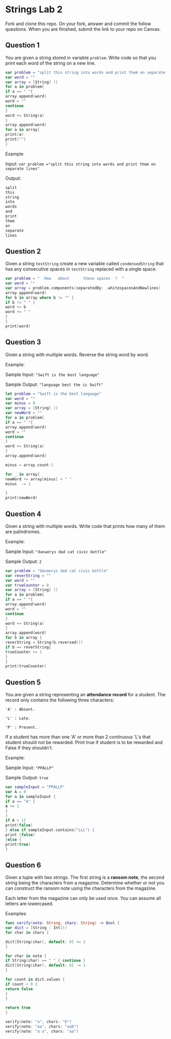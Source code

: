 # Strings Lab 2

Fork and clone this repo. On your fork, answer and commit the follow questions. When you are finished, submit the link to your repo on Canvas.

## Question 1

You are given a string stored in variable `problem`. Write code so that you print each word of the string on a new line.

```swift
var problem = "split this string into words and print them on separate lines"
var word = ""
var array = [String] ()
for a in problem{
if a == " "{
array.append(word)
word = ""
continue
}
word += String(a)
}
array.append(word)
for a in array{
print(a)
print("")
}

```

Example

Input:
`var problem ="split this string into words and print them on separate lines"`

Output:
```swift
split
this
string
into
words
and
print
them
on
separate
lines
```


## Question 2

Given a string `testString` create a new variable called `condensedString` that has any consecutive spaces in `testString` replaced with a single space.

```swift
var problem = "  How   about      these spaces  ?  "
var word = ""
var array = problem.components(separatedBy: .whitespacesAndNewlines)
array.append(word)
for b in array where b != "" {
if b != " " {
word += b
word += " "
}
}
print(word)
```


## Question 3

Given a string with multiple words. Reverse the string word by word.

Example:

Sample Input: `"Swift is the best language"`

Sample Output: `"language best the is Swift"`
```swift
let problem = "Swift is the best language"
var word = ""
var minus = 0
var array = [String] ()
var newWord = ""
for a in problem{
if a == " "{
array.append(word)
word = ""
continue
}
word += String(a)
}
array.append(word)

minus = array.count-1

for _ in array{
newWord += array[minus] + " "
minus  -= 1

}
print(newWord)

```
## Question 4

Given a string with multiple words. Write code that prints how many of them are palindromes.

Example:

Sample Input: `"danaerys dad cat civic bottle"`

Sample Output: `2`
```swift
var problem = "danaerys dad cat civic bottle"
var reverString = ""
var word = ""
var trueCounter = 0
var array = [String] ()
for a in problem{
if a == " "{
array.append(word)
word = ""
continue
}
word += String(a)
}
array.append(word)
for b in array {
reverString = String(b.reversed())
if b == reverString{
trueCounter += 1
}
}
print(trueCounter)
```

## Question 5

You are given a string representing an **attendance record** for a student. The record only contains the following three characters:

`'A' : Absent.`

`'L' : Late.`

`'P' : Present.`

If a student has more than one 'A' or more than 2 continuous 'L's that student should not be rewarded. Print true if student is to be rewarded and False if they shouldn't.

Example:

Sample Input: `"PPALLP"`

Sample Output: `true`
```swift
var sampleInput = "PPALLP"
var A = 0
for a in sampleInput {
if a == "A" {
A += 1
}
}
if A > 1{
print(false)
} else if sampleInput.contains("LLL") {
print (false)
}else {
print(true)
}

```


## Question 6

Given a tuple with two strings. The first string is a **ransom note**, the second string being the characters from a magazine. Determine whether or not you can construct the ransom note using the characters from the magazine.

Each letter from the magazine can only be used once. You can assume all letters are lowercased.

Examples:
 
 ```swift
 func verify(note: String, chars: String) -> Bool {
 var dict = [String : Int]()
 for char in chars {
 
 dict[String(char), default: 0] += 1
 }
 
 for char in note {
 if String(char) == " " { continue }
 dict[String(char), default: 0] -= 1
 }
 
 for count in dict.values {
 if count < 0 {
 return false
 }
 }
 
 return true
 }
 
 verify(note: "a", chars: "b")
 verify(note: "aa", chars: "aab")
 verify(note: "a a", chars: "aa")
 
 
 ```

 

